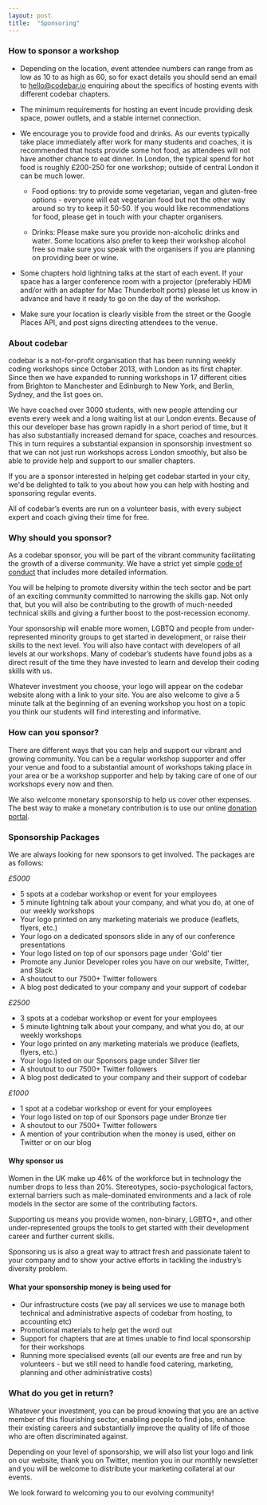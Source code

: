 ```yaml
---
layout: post
title:  "Sponsoring"
---
```


### How to sponsor a workshop

- Depending on the location, event attendee numbers can range from as low as 10 to as high as 60, so for exact details you should send an email to <hello@codebar.io> enquiring about the specifics of hosting events with different codebar chapters.

- The minimum requirements for hosting an event incude providing desk space, power outlets, and a stable internet connection.

- We encourage you to provide food and drinks. As our events typically take place immediately after work for many students and coaches, it is recommended that hosts provide some hot food, as attendees will not have another chance to eat dinner. In London, the typical spend for hot food is roughly £200-250 for one workshop; outside of central London it can be much lower.

  - Food options: try to provide some vegetarian, vegan and gluten-free options - everyone will eat vegetarian food but not the other way around so try to keep it 50-50. If you would like recommendations for food, please get in touch with your chapter organisers.
  
  - Drinks: Please make sure you provide non-alcoholic drinks and water. Some locations also prefer to keep their workshop alcohol free so make sure you speak with the organisers if you are planning on providing beer or wine.


- Some chapters hold lightning talks at the start of each event. If your space has a larger conference room with a projector (preferably HDMI and/or with an adapter for Mac Thunderbolt ports) please let us know in advance and have it ready to go on the day of the workshop.

- Make sure your location is clearly visible from the street or the Google Places API, and post signs directing attendees to the venue.

### About codebar

codebar is a not-for-profit organisation that has been running weekly coding workshops since October 2013, with London as its first chapter. Since then we have expanded to running workshops in 17 different cities from Brighton to Manchester and Edinburgh to New York, and Berlin, Sydney, and the list goes on.

We have coached over 3000 students, with new people attending our events every week and a long waiting list at our London events. Because of this our developer base has grown rapidly in a short period of time, but it has also substantially increased demand for space, coaches and resources. This in turn requires a substantial expansion in sponsorship investment so that we can not just run workshops across London smoothly, but also be able to provide help and support to our smaller chapters.

If you are a sponsor interested in helping get codebar started in your city, we'd be delighted to talk to you about how you can help with hosting and sponsoring regular events.

All of codebar’s events are run on a volunteer basis, with every subject expert and coach giving their time for free.

### Why should you sponsor?

As a codebar sponsor, you will be part of the vibrant community facilitating the growth of a diverse community. We have a strict yet simple [code of conduct](https://codebar.io/code-of-conduct) that includes more detailed information.

You will be helping to promote diversity within the tech sector and be part of an exciting community committed to narrowing the skills gap. Not only that, but you will also be contributing to the growth of much-needed technical skills and giving a further boost to the post-recession economy.

Your sponsorship will enable more women, LGBTQ and people from under-represented minority groups to get started in development, or raise their skills to the next level. You will also have contact with developers of all levels at our workshops. Many of codebar’s students have found jobs as a direct result of the time they have invested to learn and develop their coding skills with us.

Whatever investment you choose, your logo will appear on the codebar website along with a link to your site. You are also welcome to give a 5 minute talk at the beginning of an evening workshop you host on a topic you think our students will find interesting and informative.


### How can you sponsor?

There are different ways that you can help and support our vibrant and growing community. You can be a regular workshop supporter and offer your venue and food to a substantial amount of workshops taking place in your area or be a workshop supporter and help by taking care of one of our workshops every now and then.

We also welcome monetary sponsorship to help us cover other expenses. The best way to make a monetary contribution is to use our online [donation portal](https://codebar.io/donations/new).


### Sponsorship Packages

We are always looking for new sponsors to get involved. The packages are as follows:

*£5000*

- 5 spots at a codebar workshop or event for your employees
- 5 minute lightning talk about your company, and what you do, at one of our weekly workshops
- Your logo printed on any marketing materials we produce (leaflets, flyers, etc.)
- Your logo on a dedicated sponsors slide in any of our conference presentations
- Your logo listed on top of our sponsors page under 'Gold' tier
- Promote any Junior Developer roles you have on our website, Twitter, and Slack
- A shoutout to our 7500+ Twitter followers
- A blog post dedicated to your company and your support of codebar

*£2500*

- 3 spots at a codebar workshop or event for your employees
- 5 minute lightning talk about your company, and what you do, at our weekly workshops
- Your logo printed on any marketing materials we produce (leaflets, flyers, etc.)
- Your logo listed on our Sponsors page under Silver tier
- A shoutout to our 7500+ Twitter followers
- A blog post dedicated to your company and their support of codebar


*£1000*

- 1 spot at a codebar workshop or event for your employees
- Your logo listed on top of our Sponsors page under Bronze tier
- A shoutout to our 7500+ Twitter followers
- A mention of your contribution when the money is used, either on Twitter or on our blog


#### Why sponsor us

Women in the UK make up 46% of the workforce but in technology the number drops to less than 20%. Stereotypes, socio-psychological factors, external barriers such as male-dominated environments and a lack of role models in the sector are some of the contributing factors.

Supporting us means you provide women, non-binary, LGBTQ+, and other under-represented groups the tools to get started with their development career and further current skills.

Sponsoring us is also a great way to attract fresh and passionate talent to your company and to show your active efforts in tackling the industry’s diversity problem.


#### What your sponsorship money is being used for

- Our infrastructure costs (we pay all services we use to manage both technical and administrative aspects of codebar from hosting, to accounting etc)
- Promotional materials to help get the word out
- Support for chapters that are at times unable to find local sponsorship for their workshops
- Running more specialised events (all our events are free and run by volunteers - but we still need to handle food catering, marketing, planning and other administrative costs)

### What do you get in return?

Whatever your investment, you can be proud knowing that you are an active member of this flourishing sector, enabling people to find jobs, enhance their existing careers and substantially improve the quality of life of those who are often discriminated against.

Depending on your level of sponsorship, we will also list your logo and link on our website, thank you on Twitter, mention you in our monthly newsletter and you will be welcome to distribute your marketing collateral at our events.

We look forward to welcoming you to our evolving community!
